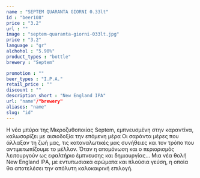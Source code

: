 ```yaml
---
name : "SEPTEM QUARANTA GIORNI 0.33lt"
id : "beer108"
price : "3.2"
url : ""
image : "septem-quaranta-giorni-033lt.jpg"
price : "3.2"
language : "gr"
alchohol : "5.90%"
product_types : "bottle"
brewery : "Septem"

promotion : ""
beer_types : "I.P.A."
retail_price : ""
discount : ""
description_short : "New England IPA"
url: "name"/"brewery"
aliases: "name"
slug: "id"
---
```


Η νέα μπύρα της Μικροζυθοποιίας Septem, εμπνευσμένη στην καραντίνα, καλωσορίζει με αισιοδοξία την επόμενη μέρα Οι σαράντα μέρες που άλλαξαν τη ζωή μας, τις καταναλωτικές μας συνήθειες και τον τρόπο που αντιμετωπίζουμε το μέλλον. Όταν η απομόνωση και ο περιορισμός λειτουργούν ως εφαλτήριο έμπνευσης και δημιουργίας… Μια νέα θολή Νew Εngland IPΑ, με εντυπωσιακά αρώματα και πλούσια γεύση, η οποία θα αποτελέσει την απόλυτη καλοκαιρινή επιλογή.